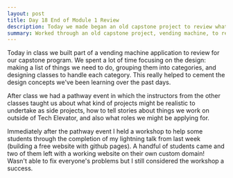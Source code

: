 ```yaml
---
layout: post
title: Day 18 End of Module 1 Review
description: Today we made began an old capstone project to review what we've learned. 
summary: Worked through an old capstone project, vending machine, to review what we've learned so far. Attended a pathway event on side projects & techincal roles. Held a workshop on to help classmates create simple websites on github (like this one!). 
---
```


Today in class we built part of a vending machine application to review for our capstone program. We spent a lot of time focusing on the design: making a list of things we need to do, grouping them into categories, and designing classes to handle each category. This really helped to cement the design concepts we've been learning over the past days.

After class we had a pathway event in which the instructors from the other classes taught us about what kind of projects might be realistic to undertake as side projects, how to tell stories about things we work on outside of Tech Elevator, and also what roles we might be applying for. 

Immediately after the pathway event I held a workshop to help some students through the completion of my lightning talk from last week (building a free website with github pages). A handful of students came and two of them left with a working website on their own custom domain! Wasn't able to fix everyone's problems but I still considered the workshop a success.




